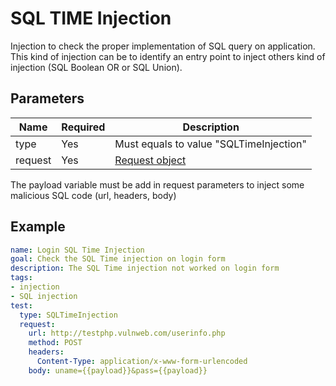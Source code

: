 # SQL TIME Injection

Injection to check the proper implementation of SQL query on application.
This kind of injection can be to identify an entry point to inject others kind of injection (SQL Boolean OR or SQL Union).

## Parameters

| Name        | Required | Description 
| ----------- | -------- | ------------
| type        | Yes      | Must equals to value "SQLTimeInjection"
| request     | Yes      | [Request object](./request.MD)

The payload variable must be add in request parameters to inject some malicious SQL code (url, headers, body)

## Example

```yaml
name: Login SQL Time Injection
goal: Check the SQL Time injection on login form
description: The SQL Time injection not worked on login form
tags:
- injection
- SQL injection
test:
  type: SQLTimeInjection
  request:
    url: http://testphp.vulnweb.com/userinfo.php
    method: POST
    headers:
      Content-Type: application/x-www-form-urlencoded
    body: uname={{payload}}&pass={{payload}}
```